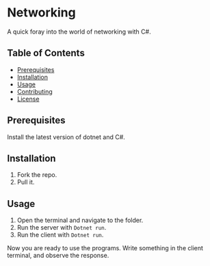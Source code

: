 # Networking

A quick foray into the world of networking with C#.

## Table of Contents

- [Prerequisites](#prerequisites)
- [Installation](#installation)
- [Usage](#usage)
- [Contributing](#contributing)
- [License](#license)

## Prerequisites

Install the latest version of dotnet and C#.

## Installation

1. Fork the repo.
2. Pull it.

## Usage

1. Open the terminal and navigate to the folder.
2. Run the server with ```Dotnet run```.
3. Run the client with ```Dotnet run```.

Now you are ready to use the programs. Write something in the client terminal, and observe the response.
